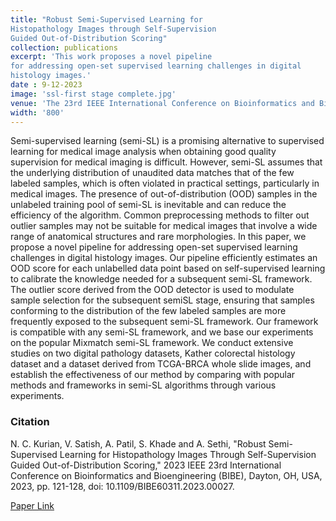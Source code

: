 ```yaml
---
title: "Robust Semi-Supervised Learning for
Histopathology Images through Self-Supervision
Guided Out-of-Distribution Scoring"
collection: publications
excerpt: 'This work proposes a novel pipeline
for addressing open-set supervised learning challenges in digital
histology images.'
date : 9-12-2023
image: 'ssl-first stage complete.jpg'
venue: 'The 23rd IEEE International Conference on Bioinformatics and Bioengineering (BIBE)'
width: '800'
---
```

Semi-supervised learning (semi-SL) is a promising
alternative to supervised learning for medical image analysis
when obtaining good quality supervision for medical imaging
is difficult. However, semi-SL assumes that the underlying distribution of unaudited data matches that of the few labeled samples,
which is often violated in practical settings, particularly in medical images. The presence of out-of-distribution (OOD) samples
in the unlabeled training pool of semi-SL is inevitable and can
reduce the efficiency of the algorithm. Common preprocessing
methods to filter out outlier samples may not be suitable for
medical images that involve a wide range of anatomical structures
and rare morphologies. In this paper, we propose a novel pipeline
for addressing open-set supervised learning challenges in digital
histology images. Our pipeline efficiently estimates an OOD score
for each unlabelled data point based on self-supervised learning
to calibrate the knowledge needed for a subsequent semi-SL
framework. The outlier score derived from the OOD detector
is used to modulate sample selection for the subsequent semiSL stage, ensuring that samples conforming to the distribution
of the few labeled samples are more frequently exposed to the
subsequent semi-SL framework. Our framework is compatible
with any semi-SL framework, and we base our experiments on
the popular Mixmatch semi-SL framework. We conduct extensive
studies on two digital pathology datasets, Kather colorectal
histology dataset and a dataset derived from TCGA-BRCA whole
slide images, and establish the effectiveness of our method by
comparing with popular methods and frameworks in semi-SL
algorithms through various experiments.

### Citation
N. C. Kurian, V. Satish, A. Patil, S. Khade and A. Sethi, "Robust Semi-Supervised Learning for Histopathology Images Through Self-Supervision Guided Out-of-Distribution Scoring," 2023 IEEE 23rd International Conference on Bioinformatics and Bioengineering (BIBE), Dayton, OH, USA, 2023, pp. 121-128, doi: 10.1109/BIBE60311.2023.00027.

[Paper Link]([https://arxiv.org/pdf/2303.09930.pdf](https://ieeexplore.ieee.org/document/10431839?source=AUTHORALERT&dld=Z21haWwuY29t))
